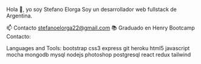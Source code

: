 
Hola 👋, yo soy Stefano Elorga
Soy un desarrollador web fullstack de Argentina.


📫 Contacto stefanoelorga22@gmail.com
📚 Graduado en Henry Bootcamp
Contacto:


Languages and Tools:
bootstrap css3 express git heroku html5 javascript mocha mongodb mysql nodejs photoshop postgresql react redux tailwind
